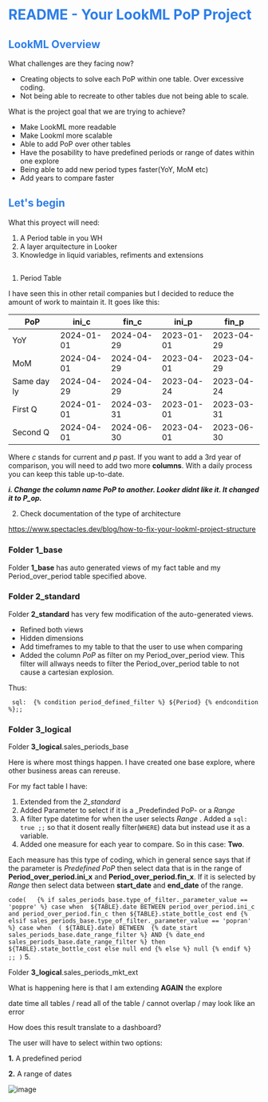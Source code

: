 <h1><span style="color:#2d7eea">README - Your LookML PoP Project</span></h1>

<h2><span style="color:#2d7eea">LookML Overview</span></h2>


What challenges are they facing now?
 * Creating objects to solve each PoP within one table. Over excessive coding.
 * Not being able to recreate to other tables due not being able to scale.
   

What is the project goal that we are trying to achieve?

 * Make LookML more readable
 * Make Lookml more scalable
 * Able to add PoP over other tables
 * Have the posability to have predefined periods or range of dates within one explore
 * Being able to add new period types faster(YoY, MoM etc)
 * Add years to compare faster

<h2><span style="color:#2d7eea">Let's begin</span></h2>

What this proyect will need:
 1. A Period table in you WH
 2. A layer arquitecture in Looker
 3. Knowledge in liquid variables, refiments and extensions

<h2></h2>


   1. Period Table

   I have seen this in other retail companies but I decided to reduce the amount of work to maintain it. It goes like this:
   
PoP        |ini_c     |fin_c     |ini_p     |fin_p     
-----------|----------|----------|----------|----------
YoY        |2024-01-01|2024-04-29|2023-01-01|2023-04-29
MoM        |2024-04-01|2024-04-29|2023-04-01|2023-04-29
Same day ly|2024-04-29|2024-04-29|2023-04-24|2023-04-24
First Q    |2024-01-01|2024-03-31|2023-01-01|2023-03-31
Second Q   |2024-04-01|2024-06-30|2023-04-01|2023-06-30

Where _c_ stands for current and _p_ past. If you want to add a 3rd year of comparison, you will need to add two more **columns**. With a daily process you can keep this table up-to-date.

 ***i. Change the column name PoP to another. Looker didnt like it. It changed it to P_op.***

   2. Check documentation of the type of architecture
      
   https://www.spectacles.dev/blog/how-to-fix-your-lookml-project-structure

  <h3> Folder 1_base</h3> 
  
  Folder **1_base** has auto generated views of my fact table and my Period_over_period table specified above.
   
<h3> Folder 2_standard</h3>

   Folder **2_standard** has very few modification of the auto-generated views.
   
* Refined both views
* Hidden dimensions
* Add timeframes to my table to that the user to use when comparing
* Added the column _PoP_ as filter on my Period_over_period view. This filter will allways needs to filter the Period_over_period table to not cause a 
 cartesian explosion.
 
 Thus:
 
` sql:  {% condition period_defined_filter %} ${Period} {% endcondition %};;`

<h3> Folder 3_logical</h3>

   Folder **3_logical**.sales_periods_base

   Here is where most things happen. I have created one base explore, where other business areas can rereuse. 

   For my fact table I have:
   1. Extended from the _2_standard_
   2. Added Parameter to select if it is a _Predefinded PoP- or a _Range_
   3. A filter type datetime for when the user selects _Range_ . Added a `sql: true ;;` so that it dosent really filter(`WHERE`) data but instead use it as a variable.
   4. Added one measure for each year to compare. So in this case: **Two**.

Each measure has this type of coding, which in general sence says that if the parameter is _Predefined PoP_ then select data that is in the range of **Period_over_period.ini_x** and **Period_over_period.fin_x**. If it is selected by _Range_ then select data between **start_date** and **end_date** of the range.

`code(   {% if sales_periods_base.type_of_filter._parameter_value == 'poppre' %}
            case when  ${TABLE}.date BETWEEN period_over_period.ini_c and period_over_period.fin_c
                 then ${TABLE}.state_bottle_cost end
        {% elsif sales_periods_base.type_of_filter._parameter_value == 'popran' %}
            case when  ( ${TABLE}.date) BETWEEN  {% date_start sales_periods_base.date_range_filter %} AND {% date_end sales_periods_base.date_range_filter %}
                 then ${TABLE}.state_bottle_cost else null end
        {% else %}
            null
        {% endif %}   ;;
        )`
   5.

 Folder **3_logical**.sales_periods_mkt_ext

 What is happening here is that I am extending **AGAIN** the explore 


   date time all tables / read all of the table / cannot overlap / may look like an error

How does this result translate to a dashboard?

The user will have to select within two options:

**1.** A predefined period

**2.** A range of dates

![image](https://github.com/rellech/PeriodOverPeriod_Looker/assets/142577522/570f4f98-3634-4974-bb2e-01d3d30859ed)


